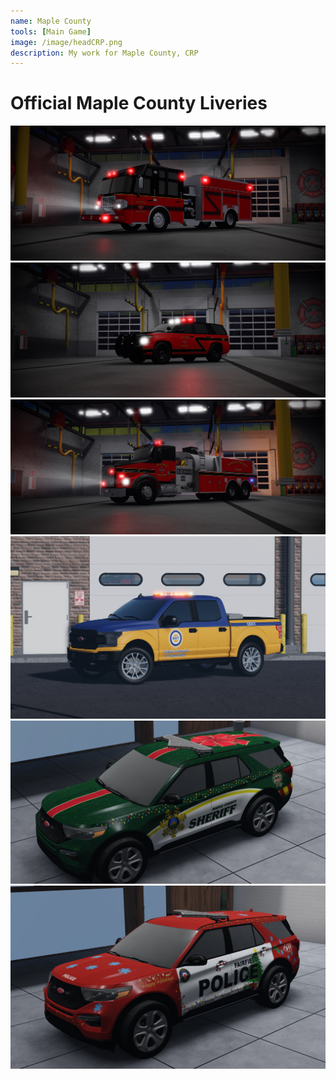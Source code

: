 ```yaml
---
name: Maple County
tools: [Main Game]
image: /image/headCRP.png
description: My work for Maple County, CRP
---
```


# Official Maple County Liveries

<img src="/images/mc/mc1.png" width="600"/>
<img src="/images/mc/mc2.png" width="600"/>
<img src="/images/mc/mc3.png" width="600"/>
<img src="/images/mc/mc4.png" width="600"/>
<img src="/images/mc/mc5.png" width="600"/>
<img src="/images/mc/mc6.png" width="600"/>


<script>
document.addEventListener("DOMContentLoaded", function() {
    var attribution = document.getElementById("attribution");
    if (attribution) {
        attribution.style.display = "none";
    }
});    
</script>
